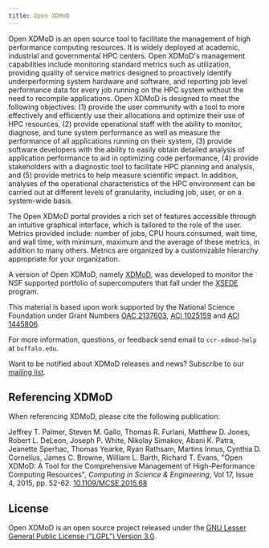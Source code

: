 ```yaml
---
title: Open XDMoD
---
```


Open XDMoD is an open source tool to facilitate the management of high
performance computing resources.   It is widely deployed at academic,
industrial and governmental HPC centers.  Open XDMoD's management
capabilities include monitoring standard metrics such as utilization,
providing quality of service metrics designed to proactively identify
underperforming system hardware and software, and reporting job level
performance data for every job running on the HPC system without the
need to recompile applications.  Open XDMoD is designed to meet the
following objectives: (1) provide the user community with a tool to more
effectively and efficiently use their allocations and optimize their use
of HPC resources, (2) provide operational staff with the ability to
monitor, diagnose, and tune system performance as well as measure the
performance of all applications running on their system, (3) provide
software developers with the ability to easily obtain detailed analysis
of application performance to aid in optimizing code performance, (4)
provide stakeholders with a diagnostic tool to facilitate HPC planning
and analysis, and (5) provide metrics to help measure scientific impact.
In addition, analyses of the operational characteristics of the HPC
environment can be carried out at different levels of granularity,
including job, user, or on a system-wide basis.

The Open XDMoD portal provides a rich set of features accessible through
an intuitive graphical interface, which is tailored to the role of the
user.  Metrics provided include: number of jobs, CPU hours consumed,
wait time, and wall time, with minimum, maximum and the average of
these metrics, in addition to many others.  Metrics are organized by a
customizable hierarchy appropriate for your organization.

A version of Open XDMoD, namely [XDMoD](https://xdmod.ccr.buffalo.edu/),
was developed to monitor the NSF supported portfolio of supercomputers
that fall under the [XSEDE](https://www.xsede.org/) program.

This material is based upon work supported by the National Science Foundation
under Grant Numbers [OAC 2137603][nsf-2137603],
[ACI 1025159][nsf-1025159] and [ACI 1445806][nsf-1445806].

[nsf-2137603]: https://www.nsf.gov/awardsearch/showAward?AWD_ID=2137603
[nsf-1025159]: https://www.nsf.gov/awardsearch/showAward?AWD_ID=1025159
[nsf-1445806]: https://www.nsf.gov/awardsearch/showAward?AWD_ID=1445806

For more information, questions, or feedback send email to
`ccr-xdmod-help` at `buffalo.edu`.

Want to be notified about XDMoD releases and news? Subscribe to our
[mailing list][listserv].

[listserv]: https://listserv.buffalo.edu/scripts/wa.exe?SUBED1=ccr-xdmod-list&A=1

Referencing XDMoD
-----------------

When referencing XDMoD, please cite the following publication:

Jeffrey T. Palmer, Steven M. Gallo, Thomas R. Furlani, Matthew D. Jones,
Robert L. DeLeon, Joseph P. White, Nikolay Simakov, Abani K. Patra,
Jeanette Sperhac, Thomas Yearke, Ryan Rathsam, Martins Innus, Cynthia D. Cornelius,
James C. Browne, William L. Barth, Richard T. Evans,
"Open XDMoD: A Tool for the Comprehensive Management of High-Performance Computing Resources",
*Computing in Science &amp; Engineering*, Vol 17, Issue 4, 2015, pp. 52-62.
[10.1109/MCSE.2015.68](http://dx.doi.org/10.1109/MCSE.2015.68)

License
-------

Open XDMoD is an open source project released under the
[GNU Lesser General Public License ("LGPL") Version 3.0][lgpl3].

[lgpl3]: http://www.gnu.org/licenses/lgpl-3.0.txt

<div markdown="1" class="non-commercial-notice">

</div>

[notices]:                       notices.html
[cc-by-nc]:                      http://creativecommons.org/licenses/by-nc/3.0/legalcode
